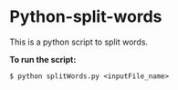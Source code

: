 # Python-split-words
This is a python script to split words.

__To run the script:__

```
$ python splitWords.py <inputFile_name>
```
